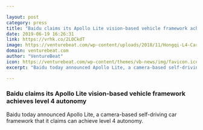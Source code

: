 ```yaml
---

layout: post
category: press
title: "Baidu claims its Apollo Lite vision-based vehicle framework achieves level 4 autonomy"
date: 2019-06-19 16:26:31
link: https://vrhk.co/2L0CkdT
image: https://venturebeat.com/wp-content/uploads/2018/11/Hongqi-L4-Car.jpeg?w=1200&strip=all
domain: venturebeat.com
author: "VentureBeat"
icon: https://venturebeat.com/wp-content/themes/vb-news/img/favicon.ico
excerpt: "Baidu today announced Apollo Lite, a camera-based self-driving car framework that it claims can achieve level 4 autonomy."

---
```


### Baidu claims its Apollo Lite vision-based vehicle framework achieves level 4 autonomy

Baidu today announced Apollo Lite, a camera-based self-driving car framework that it claims can achieve level 4 autonomy.